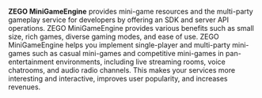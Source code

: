 **ZEGO MiniGameEngine** provides mini-game resources and the multi-party gameplay service for developers by offering an SDK and server API operations. ZEGO MiniGameEngine provides various benefits such as small size, rich games, diverse gaming modes, and ease of use. ZEGO MiniGameEngine helps you implement single-player and multi-party mini-games such as casual mini-games and competitive mini-games in pan-entertainment environments, including live streaming rooms, voice chatrooms, and audio radio channels. This makes your services more interesting and interactive, improves user popularity, and increases revenues.

